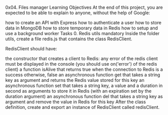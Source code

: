 0x04. Files manager
Learning Objectives
At the end of this project, you are expected to be able to explain to anyone, without the help of Google:

how to create an API with Express
how to authenticate a user
how to store data in MongoDB
how to store temporary data in Redis
how to setup and use a background worker
Tasks
0. Redis utils
mandatory
Inside the folder utils, create a file redis.js that contains the class RedisClient.

RedisClient should have:

the constructor that creates a client to Redis:
any error of the redis client must be displayed in the console (you should use on('error') of the redis client)
a function isAlive that returns true when the connection to Redis is a success otherwise, false
an asynchronous function get that takes a string key as argument and returns the Redis value stored for this key
an asynchronous function set that takes a string key, a value and a duration in second as arguments to store it in Redis (with an expiration set by the duration argument)
an asynchronous function del that takes a string key as argument and remove the value in Redis for this key
After the class definition, create and export an instance of RedisClient called redisClient.
